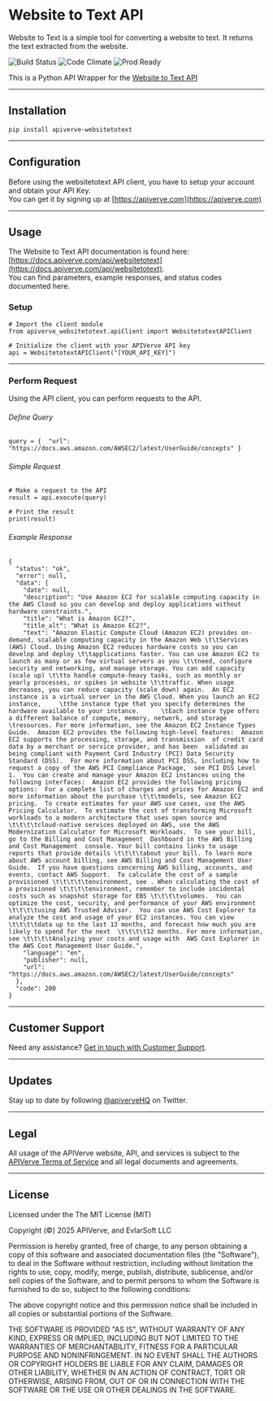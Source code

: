 Website to Text API
============

Website to Text is a simple tool for converting a website to text. It returns the text extracted from the website.

![Build Status](https://img.shields.io/badge/build-passing-green)
![Code Climate](https://img.shields.io/badge/maintainability-B-purple)
![Prod Ready](https://img.shields.io/badge/production-ready-blue)

This is a Python API Wrapper for the [Website to Text API](https://apiverve.com/marketplace/api/websitetotext)

---

## Installation
	pip install apiverve-websitetotext

---

## Configuration

Before using the websitetotext API client, you have to setup your account and obtain your API Key.  
You can get it by signing up at [https://apiverve.com](https://apiverve.com)

---

## Usage

The Website to Text API documentation is found here: [https://docs.apiverve.com/api/websitetotext](https://docs.apiverve.com/api/websitetotext).  
You can find parameters, example responses, and status codes documented here.

### Setup

```
# Import the client module
from apiverve_websitetotext.apiClient import WebsitetotextAPIClient

# Initialize the client with your APIVerve API key
api = WebsitetotextAPIClient("[YOUR_API_KEY]")
```

---


### Perform Request
Using the API client, you can perform requests to the API.

###### Define Query

```
query = {  "url": "https://docs.aws.amazon.com/AWSEC2/latest/UserGuide/concepts" }
```

###### Simple Request

```
# Make a request to the API
result = api.execute(query)

# Print the result
print(result)
```

###### Example Response

```
{
  "status": "ok",
  "error": null,
  "data": {
    "date": null,
    "description": "Use Amazon EC2 for scalable computing capacity in the AWS Cloud so you can develop and deploy applications without hardware constraints.",
    "title": "What is Amazon EC2?",
    "title_alt": "What is Amazon EC2?",
    "text": "Amazon Elastic Compute Cloud (Amazon EC2) provides on-demand, scalable computing capacity in the Amazon Web \t\tServices (AWS) Cloud. Using Amazon EC2 reduces hardware costs so you can develop and deploy \t\tapplications faster. You can use Amazon EC2 to launch as many or as few virtual servers as you \t\tneed, configure security and networking, and manage storage. You can add capacity (scale up) \t\tto handle compute-heavy tasks, such as monthly or yearly processes, or spikes in website \t\ttraffic. When usage decreases, you can reduce capacity (scale down) again.  An EC2 instance is a virtual server in the AWS Cloud. When you launch an EC2 instance,     \tthe instance type that you specify determines the hardware available to your instance.      \tEach instance type offers a different balance of compute, memory, network, and storage      \tresources. For more information, see the Amazon EC2 Instance Types Guide.  Amazon EC2 provides the following high-level features:  Amazon EC2 supports the processing, storage, and transmission  of credit card data by a merchant or service provider, and has been  validated as being compliant with Payment Card Industry (PCI) Data Security Standard (DSS).  For more information about PCI DSS, including how to request a copy of the AWS PCI Compliance Package,  see PCI DSS Level 1.  You can create and manage your Amazon EC2 instances using the following interfaces:  Amazon EC2 provides the following pricing options:  For a complete list of charges and prices for Amazon EC2 and more information about the purchase \t\t\tmodels, see Amazon EC2 pricing.  To create estimates for your AWS use cases, use the AWS Pricing Calculator.  To estimate the cost of transforming Microsoft  workloads to a modern architecture that uses open source and \t\t\t\tcloud-native services deployed on AWS, use the AWS  Modernization Calculator for Microsoft Workloads.  To see your bill, go to the Billing and Cost Management  Dashboard in the AWS Billing and Cost Management  console. Your bill contains links to usage reports that provide details \t\t\t\tabout your bill. To learn more about AWS account billing, see AWS Billing and Cost Management User  Guide.  If you have questions concerning AWS billing, accounts, and events, contact AWS Support.  To calculate the cost of a sample provisioned \t\t\t\t\tenvironment, see . When calculating the cost of a provisioned \t\t\t\tenvironment, remember to include incidental costs such as snapshot storage for EBS \t\t\t\tvolumes.  You can optimize the cost, security, and performance of your AWS environment \t\t\t\tusing AWS Trusted Advisor.  You can use AWS Cost Explorer to analyze the cost and usage of your EC2 instances. You can view  \t\t\t\tdata up to the last 13 months, and forecast how much you are likely to spend for the next  \t\t\t\t12 months. For more information, see \t\t\t\tAnalyzing your costs and usage with  AWS Cost Explorer in the AWS Cost Management User Guide.",
    "language": "en",
    "publisher": null,
    "url": "https://docs.aws.amazon.com/AWSEC2/latest/UserGuide/concepts"
  },
  "code": 200
}
```

---

## Customer Support

Need any assistance? [Get in touch with Customer Support](https://apiverve.com/contact).

---

## Updates
Stay up to date by following [@apiverveHQ](https://twitter.com/apiverveHQ) on Twitter.

---

## Legal

All usage of the APIVerve website, API, and services is subject to the [APIVerve Terms of Service](https://apiverve.com/terms) and all legal documents and agreements.

---

## License
Licensed under the The MIT License (MIT)

Copyright (&copy;) 2025 APIVerve, and EvlarSoft LLC

Permission is hereby granted, free of charge, to any person obtaining a copy of this software and associated documentation files (the "Software"), to deal in the Software without restriction, including without limitation the rights to use, copy, modify, merge, publish, distribute, sublicense, and/or sell copies of the Software, and to permit persons to whom the Software is furnished to do so, subject to the following conditions:

The above copyright notice and this permission notice shall be included in all copies or substantial portions of the Software.

THE SOFTWARE IS PROVIDED "AS IS", WITHOUT WARRANTY OF ANY KIND, EXPRESS OR IMPLIED, INCLUDING BUT NOT LIMITED TO THE WARRANTIES OF MERCHANTABILITY, FITNESS FOR A PARTICULAR PURPOSE AND NONINFRINGEMENT. IN NO EVENT SHALL THE AUTHORS OR COPYRIGHT HOLDERS BE LIABLE FOR ANY CLAIM, DAMAGES OR OTHER LIABILITY, WHETHER IN AN ACTION OF CONTRACT, TORT OR OTHERWISE, ARISING FROM, OUT OF OR IN CONNECTION WITH THE SOFTWARE OR THE USE OR OTHER DEALINGS IN THE SOFTWARE.